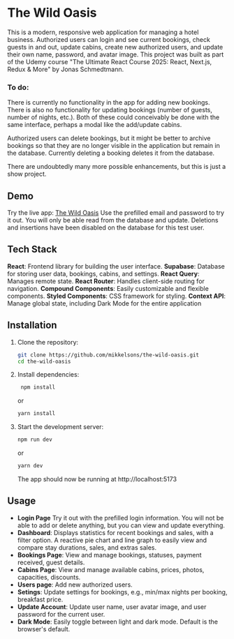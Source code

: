 # The Wild Oasis

This is a modern, responsive web application for managing a hotel business. Authorized users can login and see current bookings, check guests in and out, update cabins, create new authorized users, and update their own name, password, and avatar image. This project was built as part of the Udemy course "The Ultimate React Course 2025: React, Next.js, Redux & More" by Jonas Schmedtmann.

### To do:

There is currently no functionality in the app for adding new bookings. There is also no functionality for updating bookings (number of guests, number of nights, etc.). Both of these could conceivably be done with the same interface, perhaps a modal like the add/update cabins.

Authorized users can delete bookings, but it might be better to archive bookings so that they are no longer visible in the application but remain in the database. Currently deleting a booking deletes it from the database.

There are undoubtedly many more possible enhancements, but this is just a show project.

## Demo

Try the live app: [The Wild Oasis](https://mikkelsons-wild-oasis.netlify.app/login/)
Use the prefilled email and password to try it out. You will only be able read from the database and update. Deletions and insertions have been disabled on the database for this test user.

## Tech Stack

**React**: Frontend library for building the user interface.
**Supabase**: Database for storing user data, bookings, cabins, and settings.
**React Query**: Manages remote state.
**React Router**: Handles client-side routing for navigation.
**Compound Components**: Easily customizable and flexible components.
**Styled Components**: CSS framework for styling.
**Context API**: Manage global state, including Dark Mode for the entire application

## Installation

1. Clone the repository:

   ```bash
   git clone https://github.com/mikkelsons/the-wild-oasis.git
   cd the-wild-oasis
   ```

2. Install dependencies:

   ```bash
    npm install
   ```

   or

   ```bash
   yarn install
   ```

3. Start the development server:
   ```bash
   npm run dev
   ```
   or
   ```bash
   yarn dev
   ```
   The app should now be running at http://localhost:5173

## Usage

- **Login Page** Try it out with the prefilled login information. You will not be able to add or delete anything, but you can view and update everything.
- **Dashboard**: Displays statistics for recent bookings and sales, with a filter option. A reactive pie chart and line graph to easily view and compare stay durations, sales, and extras sales.
- **Bookings Page**: View and manage bookings, statuses, payment received, guest details.
- **Cabins Page**: View and manage available cabins, prices, photos, capacities, discounts.
- **Users page**: Add new authorized users.
- **Setings**: Update settings for bookings, e.g., min/max nights per booking, breakfast price.
- **Update Account**: Update user name, user avatar image, and user password for the current user.
- **Dark Mode**: Easily toggle between light and dark mode. Default is the browser's default.
